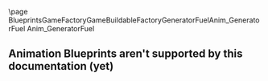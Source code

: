 \page BlueprintsGameFactoryGameBuildableFactoryGeneratorFuelAnim_GeneratorFuel Anim_GeneratorFuel
## Animation Blueprints aren't supported by this documentation (yet)
